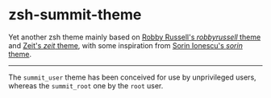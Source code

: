 # zsh-summit-theme

Yet another zsh theme mainly based on [Robby Russell's *robbyrussell* theme](https://github.com/robbyrussell/oh-my-zsh/blob/master/themes/robbyrussell.zsh-theme) and [Zeit's *zeit* theme](https://github.com/zeit/zeit.zsh-theme), with some inspiration from [Sorin Ionescu's *sorin* theme](https://github.com/robbyrussell/oh-my-zsh/blob/master/themes/sorin.zsh-theme).

---


The `summit_user` theme has been conceived for use by unprivileged users, whereas the `summit_root` one by the `root` user. 
